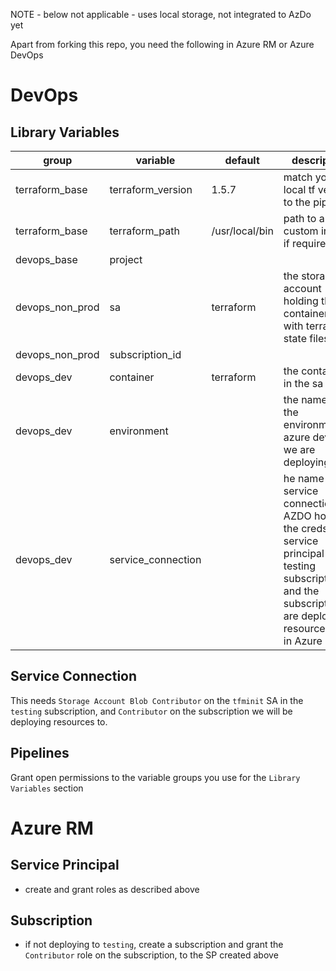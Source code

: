NOTE - below not applicable - uses local storage, not integrated to AzDo yet


Apart from forking this repo, you need the following in Azure RM or Azure DevOps

# DevOps

## Library Variables

| group           | variable           | default            | description                                                                                                                                                                     |
|-----------------|--------------------|--------------------|---------------------------------------------------------------------------------------------------------------------------------------------------------------------------------|
| terraform_base  | terraform_version  | 1.5.7              | match your local tf version to the pipeline                                                                                                                                     |
| terraform_base  | terraform_path     | /usr/local/bin     | path to a custom install if required                                                                                                                                            |
| devops_base     | project            |                    |                                                                                                                                                                                 |
| devops_non_prod | sa                 | <project>terraform | the storage account holding the containers with terraform state files                                                                                                           |
| devops_non_prod | subscription_id    |                    |                                                                                                                                                                                 |
| devops_dev      | container          | terraform          | the container in the sa                                                                                                                                                         |
| devops_dev      | environment        |                    | the name of the environment in azure devops we are deploying to                                                                                                                 |
| devops_dev      | service_connection |                    | he name of the service connection in AZDO holding the creds for a service principal in the testing subscription, and the subscriptionwe are deploying resources to, in Azure RM |

## Service Connection

This needs `Storage Account Blob Contributor` on the `tfminit` SA in the `testing` subscription, and `Contributor` on the subscription we will be deploying resources to.

## Pipelines

Grant open permissions to the variable groups you use for the `Library Variables` section

# Azure RM

## Service Principal
  - create and grant roles as described above

## Subscription
  - if not deploying to `testing`, create a subscription and grant the `Contributor` role on the subscription, to the SP created above
